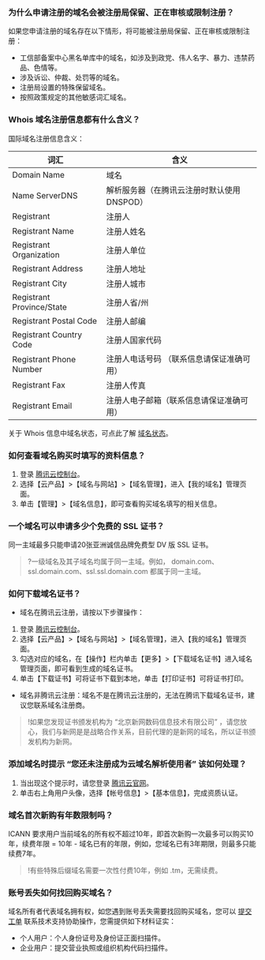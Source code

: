 ### 为什么申请注册的域名会被注册局保留、正在审核或限制注册？
如果您申请注册的域名存在以下情形，将可能被注册局保留、正在审核或限制注册：
- 工信部备案中心黑名单库中的域名，如涉及到政党、伟人名字、暴力、违禁药品、色情等。
- 涉及诉讼、仲裁、处罚等的域名。
- 注册局设置的特殊保留域名。
- 按照政策规定的其他敏感词汇域名。

###  Whois 域名注册信息都有什么含义？
国际域名注册信息含义：

|词汇|含义|
|----|----|
|Domain Name|域名|
|Name ServerDNS |解析服务器（在腾讯云注册时默认使用 DNSPOD）|
|Registrant| 注册人|
|Registrant Name |注册人姓名|
|Registrant Organization|注册人单位|
|Registrant Address|注册人地址|
|Registrant City|注册人城市|
|Registrant Province/State|注册人省/州|
|Registrant Postal Code|注册人邮编|
|Registrant Country Code|注册人国家代码|
|Registrant Phone Number|注册人电话号码 （联系信息请保证准确可用）|
|Registrant Fax|注册人传真|
|Registrant Email|注册人电子邮箱（联系信息请保证准确可用）|

关于 Whois 信息中域名状态，可点此了解 [域名状态](https://cloud.tencent.com/document/product/242/7924)。

###  如何查看域名购买时填写的资料信息？
1. 登录 [腾讯云控制台](https://console.cloud.tencent.com/)。
2. 选择【云产品】>【域名与网站】>【域名管理】，进入【我的域名】管理页面。
3. 单击【管理】>【域名信息】，即可查看购买域名填写的相关信息。

### 一个域名可以申请多少个免费的 SSL 证书？
同一主域最多只能申请20张亚洲诚信品牌免费型 DV 版 SSL 证书。
>?一级域名及其子域名均属于同一主域。例如， domain.com、ssl.domain.com、ssl.ssl.domain.com 都属于同一主域。  

### 如何下载域名证书？
- 域名在腾讯云注册，请按以下步骤操作：
 1. 登录 [腾讯云控制台](https://console.cloud.tencent.com/)。
 2. 选择【云产品】>【域名与网站】>【域名管理】，进入【我的域名】管理页面。
 3. 勾选对应的域名，在【操作】栏内单击【更多】>【下载域名证书】进入域名管理页面，即可看到生成的域名证书。
 4. 单击【下载证书】可将证书下载到本地，单击【打印证书】可将证书打印。  
- 域名非腾讯云注册：域名不是在腾讯云注册的，无法在腾讯下载域名证书，建议您联系域名注册商。

>!如果您发现证书颁发机构为 “北京新网数码信息技术有限公司” ，请您放心，我们与新网是是战略合作关系，目前代理的是新网的域名，所以证书颁发机构为新网。

### 添加域名时提示 “您还未注册成为云域名解析使用者” 该如何处理？
1. 当出现这个提示时，请您登录 [腾讯云官网](https://cloud.tencent.com/)。
2. 单击右上角用户头像，选择【帐号信息】>【基本信息】，完成资质认证。

### 域名首次新购有年数限制吗？
ICANN 要求用户当前域名的所有权不超过10年，即首次新购一次最多可以购买10年，续费年限 = 10年 - 域名已有的年限，例如，您域名已有3年期限，则最多只能续费7年。 
 
>!有些特殊后缀域名需要一次性付费10年，例如 .tm，无需续费。

### 账号丢失如何找回购买域名？
域名所有者代表域名拥有权，如您遇到账号丢失需要找回购买域名，您可以 [提交工单](https://console.cloud.tencent.com/workorder/category) 联系技术支持协助操作，您需提供如下材料证实：
- 个人用户：个人身份证号及身份证正面扫描件。
- 企业用户：提交营业执照或组织机构代码扫描件。
